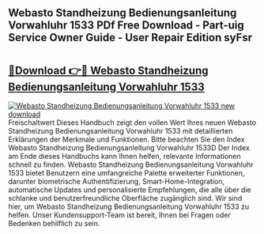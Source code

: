 ## Webasto Standheizung Bedienungsanleitung Vorwahluhr 1533 PDf Free Download - Part-uig Service Owner Guide - User Repair Edition syFsr

# <h2><a href="http://df2ne2u.blite.top/?on=Webasto+Standheizung+Bedienungsanleitung+Vorwahluhr+1533">🔗Download 👉🔴 Webasto Standheizung Bedienungsanleitung Vorwahluhr 1533</a></h2>

[![Webasto Standheizung Bedienungsanleitung Vorwahluhr 1533 new download](https://i.imgur.com/lujVjoI.png)](http://df2ne2u.blite.top/?on=Webasto+Standheizung+Bedienungsanleitung+Vorwahluhr+1533)
Freischaltwert Dieses Handbuch zeigt den vollen Wert Ihres neuen Webasto Standheizung Bedienungsanleitung Vorwahluhr 1533 mit detaillierten Erklärungen der Merkmale und Funktionen. Bitte beachten Sie den Index Webasto Standheizung Bedienungsanleitung Vorwahluhr 1533D Der Index am Ende dieses Handbuchs kann Ihnen helfen, relevante Informationen schnell zu finden. Webasto Standheizung Bedienungsanleitung Vorwahluhr 1533 bietet Benutzern eine umfangreiche Palette erweiterter Funktionen, darunter biometrische Authentifizierung, Smart-Home-Integration, automatische Updates und personalisierte Empfehlungen, die alle über die schlanke und benutzerfreundliche Oberfläche zugänglich sind. Wir sind hier, um Webasto Standheizung Bedienungsanleitung Vorwahluhr 1533 zu helfen. Unser Kundensupport-Team ist bereit, Ihnen bei Fragen oder Bedenken behilflich zu sein.
